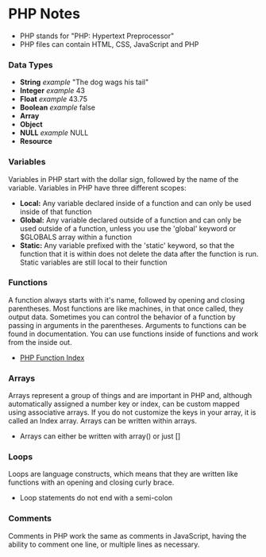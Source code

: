 # PHP Notes

- PHP stands for "PHP: Hypertext Preprocessor"
- PHP files can contain HTML, CSS, JavaScript and PHP

### Data Types
- **String** *example* "The dog wags his tail"
- **Integer** *example* 43
- **Float** *example* 43.75
- **Boolean** *example* false
- **Array**
- **Object**
- **NULL** *example* NULL
- **Resource**

### Variables
Variables in PHP start with the dollar sign, followed by the name of the variable. Variables in PHP have three different scopes:
- **Local:** Any variable declared inside of a function and can only be used inside of that function
- **Global:** Any variable declared outside of a function and can only be used outside of a function, unless you use the 'global' keyword or $GLOBALS array within a function
- **Static:** Any variable prefixed with the 'static' keyword, so that the function that it is within does not delete the data after the function is run. Static variables are still local to their function

### Functions
A function always starts with it's name, followed by opening and closing parentheses. Most functions are like machines, in that once called, they output data. Sometimes you can control the behavior of a function by passing in arguments in the parentheses. Arguments to functions can be found in documentation. You can use functions inside of functions and work from the inside out.
- [PHP Function Index](http://php.net/manual/fa/indexes.php)

### Arrays
Arrays represent a group of things and are important in PHP and, although automatically assigned a number key or index, can be custom mapped using associative arrays. If you do not customize the keys in your array, it is called an Index array. Arrays can be written within arrays.
- Arrays can either be written with array() or just []

### Loops
Loops are language constructs, which means that they are written like functions with an opening and closing curly brace.
- Loop statements do not end with a semi-colon

### Comments
Comments in PHP work the same as comments in JavaScript, having the ability to comment one line, or multiple lines as necessary.
